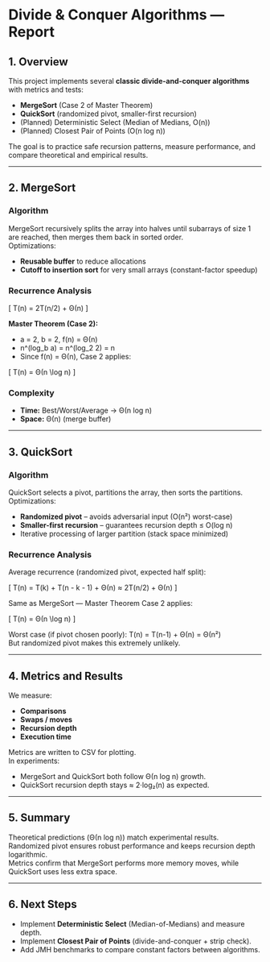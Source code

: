 # Divide & Conquer Algorithms — Report

## 1. Overview
This project implements several **classic divide-and-conquer algorithms** with metrics and tests:
- **MergeSort** (Case 2 of Master Theorem)
- **QuickSort** (randomized pivot, smaller-first recursion)
- (Planned) Deterministic Select (Median of Medians, O(n))
- (Planned) Closest Pair of Points (O(n log n))

The goal is to practice safe recursion patterns, measure performance, and compare theoretical and empirical results.

---

## 2. MergeSort

### Algorithm
MergeSort recursively splits the array into halves until subarrays of size 1 are reached, then merges them back in sorted order.  
Optimizations:
- **Reusable buffer** to reduce allocations
- **Cutoff to insertion sort** for very small arrays (constant-factor speedup)

### Recurrence Analysis

\[
T(n) = 2T(n/2) + Θ(n)
\]

**Master Theorem (Case 2):**
- a = 2, b = 2, f(n) = Θ(n)
- n^(log_b a) = n^(log_2 2) = n
- Since f(n) = Θ(n), Case 2 applies:

\[
T(n) = Θ(n \log n)
\]

### Complexity
- **Time:** Best/Worst/Average → Θ(n log n)
- **Space:** Θ(n) (merge buffer)

---

## 3. QuickSort

### Algorithm
QuickSort selects a pivot, partitions the array, then sorts the partitions.  
Optimizations:
- **Randomized pivot** – avoids adversarial input (O(n²) worst-case)
- **Smaller-first recursion** – guarantees recursion depth ≤ O(log n)
- Iterative processing of larger partition (stack space minimized)

### Recurrence Analysis
Average recurrence (randomized pivot, expected half split):

\[
T(n) = T(k) + T(n - k - 1) + Θ(n) ≈ 2T(n/2) + Θ(n)
\]

Same as MergeSort — Master Theorem Case 2 applies:

\[
T(n) = Θ(n \log n)
\]

Worst case (if pivot chosen poorly): T(n) = T(n-1) + Θ(n) = Θ(n²)  
But randomized pivot makes this extremely unlikely.

---

## 4. Metrics and Results

We measure:
- **Comparisons**
- **Swaps / moves**
- **Recursion depth**
- **Execution time**

Metrics are written to CSV for plotting.  
In experiments:
- MergeSort and QuickSort both follow Θ(n log n) growth.
- QuickSort recursion depth stays ≈ 2·log₂(n) as expected.

---

## 5. Summary

Theoretical predictions (Θ(n log n)) match experimental results.  
Randomized pivot ensures robust performance and keeps recursion depth logarithmic.  
Metrics confirm that MergeSort performs more memory moves, while QuickSort uses less extra space.

---

## 6. Next Steps

- Implement **Deterministic Select** (Median-of-Medians) and measure depth.
- Implement **Closest Pair of Points** (divide-and-conquer + strip check).
- Add JMH benchmarks to compare constant factors between algorithms.
    